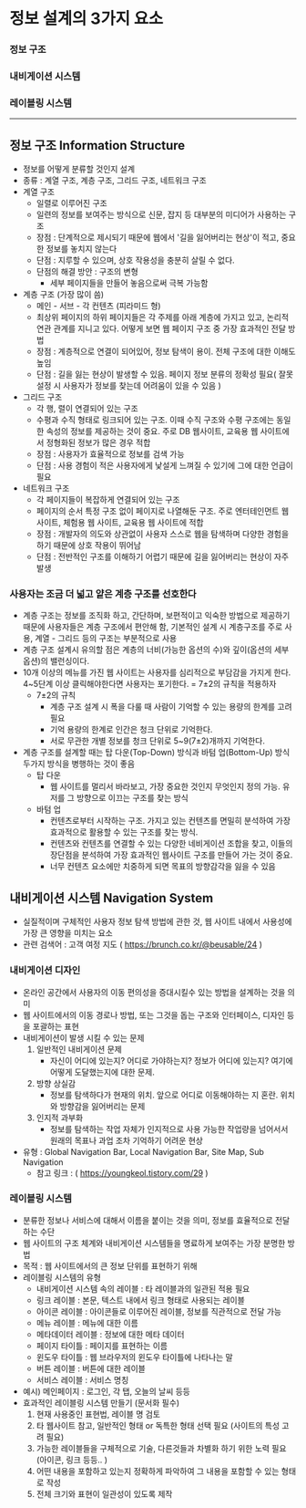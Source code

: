 # 정보 설계의 3가지 요소

### 정보 구조
### 내비게이션 시스템
### 레이블링 시스템

---

## 정보 구조 Information Structure
- 정보를 어떻게 분류할 것인지 설계
- 종류 : 계열 구조, 계층 구조, 그리드 구조, 네트워크 구조
- 계열 구조
    - 일렬로 이루어진 구조
    - 일련의 정보를 보여주는 방식으로 신문, 잡지 등 대부분의 미디어가 사용하는 구조
    - 장점 : 단계적으로 제시되기 때문에 웹에서 '길을 잃어버리는 현상'이 적고, 중요한 정보를 놓치지 않는다
    - 단점 : 지루할 수 있으며, 상호 작용성을 충분히 살릴 수 없다.
    - 단점의 해결 방안 : 구조의 변형 
        - 세부 페이지들을 만들어 놓음으로써 극복 가능함
- 계층 구조 (가장 많이 씀)
    - 메인 - 서브 - 각 컨텐츠 (피라미드 형)
    - 최상위 페이지의 하위 페이지들은 각 주제를 아래 계층에 가지고 있고, 논리적 연관 관계를 지니고 있다. 어떻게 보면 웹 페이지 구조 중 가장 효과적인 전달 방법
    - 장점 : 계층적으로 연결이 되어있어, 정보 탐색이 용이. 전체 구조에 대한 이해도 높임
    - 단점 : 길을 잃는 현상이 발생할 수 있음. 페이지 정보 분류의 정확성 필요( 잘못 설정 시 사용자가 정보를 찾는데 어려움이 있을 수 있음 )
- 그리드 구조
    - 각 행, 렬이 연결되어 있는 구조
    - 수평과 수직 형태로 링크되어 있는 구조. 이때 수직 구조와 수평 구조에는 동일한 속성의 정보를 제공하는 것이 중요. 주로 DB 웹사이트, 교육용 웹 사이트에서 정형화된 정보가 많은 경우 적합
    - 장점 : 사용자가 효율적으로 정보를 검색 가능
    - 단점 : 사용 경험이 적은 사용자에게 낯설게 느껴질 수 있기에 그에 대한 언급이 필요
- 네트워크 구조
    - 각 페이지들이 복잡하게 연결되어 있는 구조
    - 페이지의 순서 특정 구조 없이 페이지로 나열해둔 구조. 주로 엔터테인먼트 웹 사이트, 체험용 웹 사이트, 교육용 웹 사이트에 적합
    - 장점 : 개발자의 의도와 상관없이 사용자 스스로 웹을 탐색하며 다양한 경험을 하기 때문에 상호 작용이 뛰어남
    - 단점 : 전반적인 구조를 이해하기 어렵기 때문에 길을 잃어버리는 현상이 자주 발생

### 사용자는 조금 더 넓고 얕은 계층 구조를 선호한다
- 계층 구조는 정보를 조직화 하고, 간단하며, 보편적이고 익숙한 방법으로 제공하기 때문에 사용자들은 계층 구조에서 편안해 함, 기본적인 설계 시 계층구조를 주로 사용, 계열 - 그리드 등의 구조는 부분적으로 사용
- 계층 구조 설계시 유의할 점은 계층의 너비(가능한 옵션의 수)와 깊이(옵션의 세부 옵션)의 밸런싱이다. 
- 10개 이상의 메뉴를 가진 웹 사이트는 사용자를 심리적으로 부담감을 가지게 한다. 4~5단계 이상 클릭해야한다면 사용자는 포기한다. = 7±2의 규칙을 적용하자
    - 7±2의 규칙
        - 계층 구조 설계 시 폭을 다룰 때 사람이 기억할 수 있는 용량의 한계를 고려 필요
        - 기억 용량의 한계로 인간은 청크 단위로 기억한다.
        - 서로 무관한 개별 정보를 청크 단위로 5~9(7±2)개까지 기억한다.
- 계층 구조를 설계할 때는 탑 다운(Top-Down) 방식과 바텀 업(Bottom-Up) 방식 두가지 방식을 병행하는 것이 좋음
    - 탑 다운
        - 웹 사이트를 멀리서 바라보고, 가장 중요한 것인지 무엇인지 정의 가능. 유저를 그 방향으로 이끄는 구조를 찾는 방식
    - 바텀 업
        - 컨텐츠로부터 시작하는 구조. 가지고 있는 컨텐츠를 면밀히 분석하여 가장 효과적으로 활용할 수 있는 구조를 찾는 방식. 
        - 컨텐츠와 컨텐츠를 연결할 수 있는 다양한 네비게이션 조합을 찾고, 이들의 장단점을 분석하여 가장 효과적인 웹사이트 구조를 만들어 가는 것이 중요.
        - 너무 컨텐츠 요소에만 치중하게 되면 목표의 방향감각을 잃을 수 있음

## 내비게이션 시스템 Navigation System
- 실질적이며 구체적인 사용자 정보 탐색 방법에 관한 것, 웹 사이트 내에서 사용성에 가장 큰 영향을 미치는 요소
- 관련 검색어 : 고객 여정 지도 ( https://brunch.co.kr/@beusable/24 )

### 내비게이션 디자인
- 온라인 공간에서 사용자의 이동 편의성을 증대시킬수 있는 방법을 설계하는 것을 의미
- 웹 사이트에서의 이동 경로나 방법, 또는 그것을 돕는 구조와 인터페이스, 디자인 등을 포괄하는 표현
- 내비게이션이 발생 시킬 수 있는 문제
    1. 일반적인 내비게이션 문제
        - 자신이 어디에 있는지? 어디로 가야하는지? 정보가 어디에 있는지? 여기에 어떻게 도달했는지에 대한 문제.
    2. 방향 상실감
        - 정보를 탐색하다가 현재의 위치. 앞으로 어디로 이동해야하는 지 혼란. 위치와 방향감을 잃어버리는 문제
    3. 인지적 과부화
        - 정보를 탐색하는 작업 자체가 인지적으로 사용 가능한 작업량을 넘어서서 원래의 목표나 과업 조차 기억하기 어려운 현상
- 유형 : Global Navigation Bar, Local Navigation Bar, Site Map, Sub Navigation
    - 참고 링크 : ( https://youngkeol.tistory.com/29 )

### 레이블링 시스템
- 분류한 정보나 서비스에 대해서 이름을 붙이는 것을 의미, 정보를 효율적으로 전달하는 수단
- 웹 사이트의 구조 체계와 내비게이션 시스템들을 명료하게 보여주는 가장 분명한 방법
- 목적 : 웹 사이트에서의 큰 정보 단위를 표현하기 위해
- 레이블링 시스템의 유형
    - 내비게이션 시스템 속의 레이블 : 타 레이블과의 일관된 적용 필요
    - 링크 레이블 : 본문, 텍스트 내에서 링크 형태로 사용되는 레이블 
    - 아이콘 레이블 : 아이콘들로 이루어진 레이블, 정보를 직관적으로 전달 가능
    - 메뉴 레이블 : 메뉴에 대한 이름
    - 메타데이터 레이블 : 정보에 대한 메타 데이터
    - 페이지 타이틀 : 페이지를 표현하는 이름
    - 윈도우 타이틀 : 웹 브라우저의 윈도우 타이틀에 나타나는 말
    - 버튼 레이블 : 버튼에 대한 레이블
    - 서비스 레이블 : 서비스 명칭
- 예시) 메인페이지 : 로그인, 각 탭, 오늘의 날씨 등등
- 효과적인 레이블링 시스템 만들기 (문서화 필수)
    1. 현재 사용중인 표현법, 레이블 명 검토 
    2. 타 웹사이트 참고, 일반적인 형태 or 독특한 형태 선택 필요 (사이트의 특성 고려 필요)
    3. 가능한 레이블들을 구체적으로 기술, 다른것들과 차별화 하기 위한 노력 필요(아이콘, 링크 등등.. )
    4. 어떤 내용을 포함하고 있는지 정확하게 파악하여 그 내용을 포함할 수 있는 형태로 작성
    5. 전체 크기와 표현이 일관성이 있도록 제작